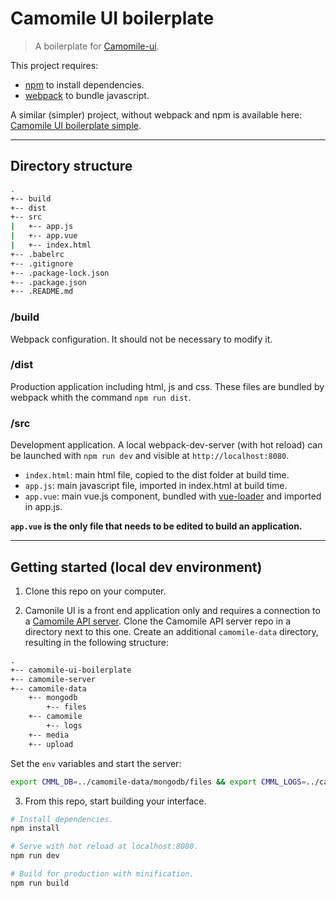 # Camomile UI boilerplate

> A boilerplate for [Camomile-ui](https://github.com/francoisromain/camomile-ui).

This project requires:

* [npm](https://www.npmjs.com/package/npm) to install dependencies.
* [webpack](https://webpack.js.org/) to bundle javascript.

A similar (simpler) project, without webpack and npm is available here: [Camomile UI boilerplate simple](https://github.com/francoisromain/camomile-ui-boilerplate-simple).

---

## Directory structure

```bash
.
+-- build
+-- dist
+-- src
|   +-- app.js
|   +-- app.vue
|   +-- index.html
+-- .babelrc
+-- .gitignore
+-- .package-lock.json
+-- .package.json
+-- .README.md
```

### /build

Webpack configuration. It should not be necessary to modify it.

### /dist

Production application including html, js and css. These files are bundled by webpack whith the command `npm run dist`.

### /src

Development application. A local webpack-dev-server (with hot reload) can be launched with `npm run dev` and visible at `http://localhost:8080`.

* `index.html`: main html file, copied to the dist folder at build time.
* `app.js`: main javascript file, imported in index.html at build time.
* `app.vue`: main vue.js component, bundled with [vue-loader](https://vue-loader.vuejs.org/en/) and imported in app.js.

**`app.vue` is the only file that needs to be edited to build an application.**

---

## Getting started (local dev environment)

1.  Clone this repo on your computer.

2.  Camonile UI is a front end application only and requires a connection to a [Camomile API server](https://github.com/camomile-project/camomile-server). Clone the Camomile API server repo in a directory next to this one. Create an additional `camomile-data` directory, resulting in the following structure:

```txt
.
+-- camomile-ui-boilerplate
+-- camomile-server
+-- camomile-data
    +-- mongodb
        +-- files
    +-- camomile
        +-- logs
    +-- media
    +-- upload
```

Set the `env` variables and start the server:

```bash
export CMML_DB=../camomile-data/mongodb/files && export CMML_LOGS=../camomile-data/camomile/logs && export CMML_MEDIA=../camomile-data/media && export CMML_UPLOAD=../camomile-data/upload && export CMML_PORT=3000 && export CMML_PASSWORD=roO7p4s5wOrD && docker-compose -f ../camomile-server/docker-compose.dev.yml up --build -d
```

3.  From this repo, start building your interface.

```bash
# Install dependencies.
npm install

# Serve with hot reload at localhost:8080.
npm run dev

# Build for production with minification.
npm run build
```
